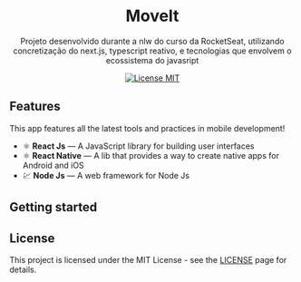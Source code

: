 <h1 align="center">
<br>
MoveIt
</h1>

<p align="center">Projeto desenvolvido durante a nlw do curso da RocketSeat, utilizando concretização do next.js, typescript reativo, e tecnologias que envolvem o ecossistema do javasript</p>

<p align="center">
  <a href="https://opensource.org/licenses/MIT">
    <img src="https://img.shields.io/badge/License-MIT-blue.svg" alt="License MIT">
  </a>
</p>

## Features
[//]: # (Add the features of your project here:)
This app features all the latest tools and practices in mobile development!

- ⚛️ **React Js** — A JavaScript library for building user interfaces
- ⚛️ **React Native** — A lib that provides a way to create native apps for Android and iOS
- 💹 **Node Js** — A web framework for Node Js

## Getting started



## License

This project is licensed under the MIT License - see the [LICENSE](https://opensource.org/licenses/MIT) page for details.